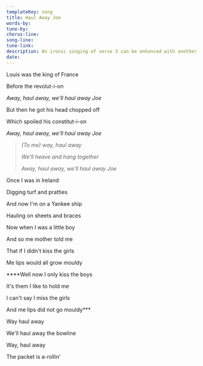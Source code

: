 ```yaml
---
templateKey: song
title: Haul Away Joe  
words-by:
tune-by:
chorus-line:
song-line:
tune-link:
description: An ironic singing of verse 3 can be enhanced with another verse in dialogue. I've had a stab here where our sailor discovers that maybe he doesn't want to kiss the girls after all, which you can feel free to omit.
date:
---
```

Louis was the king of France

Before the revolut-i-on

*Away, haul away, we\'ll haul away Joe*

But then he got his head chopped off

Which spoiled his constitut-i-on

*Away, haul away, we\'ll haul away Joe*

> *(To me) way, haul away*
>
> *We\'ll heave and hang together*
>
> *Away, haul away, we\'ll haul away Joe*

Once I was in Ireland

Digging turf and pratties

And now I\'m on a Yankee ship

Hauling on sheets and braces

Now when I was a little boy

And so me mother told me

That if I didn\'t kiss the girls

Me lips would all grow mouldy

\*\*\*\*Well now I only kiss the boys

It's them I like to hold me

I can't say I miss the girls

And me lips did not go mouldy\*\*\*

Way haul away

We\'ll haul away the bowline

Way, haul away

The packet is a-rollin\'
